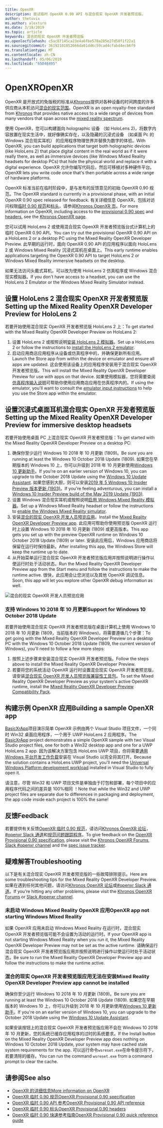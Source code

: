 ```yaml
---
title: OpenXR
description: 尝试临时 OpenXR 0.90 API 与混合现实 OpenXR 开发者预览版。
author: thetuvix
ms.author: alexturn
ms.date: 3/18/2019
ms.topic: article
keywords: 混合的现实 OpenXR 开发者预览版
ms.openlocfilehash: c5ac87145ca23e4a6fbe578a285e27d50f1f22a1
ms.sourcegitcommit: 36192101052666da01dd6c59cad4cfabd4ecb6f9
ms.translationtype: MT
ms.contentlocale: zh-CN
ms.lasthandoff: 05/06/2019
ms.locfileid: "65048495"
---
```

# <a name="openxr"></a><span data-ttu-id="bc62f-104">OpenXR</span><span class="sxs-lookup"><span data-stu-id="bc62f-104">OpenXR</span></span>

<span data-ttu-id="bc62f-105">OpenXR 是开放式的免版税的标准从[Khronos](https://www.khronos.org/)提供对各种设备的时间跨度的许多供应商从本机访问[混合的现实范围](mixed-reality.md)。</span><span class="sxs-lookup"><span data-stu-id="bc62f-105">OpenXR is an open royalty-free standard from [Khronos](https://www.khronos.org/) that provides native access to a wide range of devices from many vendors that span across the [mixed reality spectrum](mixed-reality.md).</span></span>

<span data-ttu-id="bc62f-106">使用 OpenXR，您可以构建面向 holographic 设备 （如 HoloLens 2)，将数字内容放置在现实生活中，就好像确实存在，以及隐藏的沉浸式设备 （如桌面 Pc 的 Windows 混合现实耳机） 的应用程序物理世界并替换为数字的体验。</span><span class="sxs-lookup"><span data-stu-id="bc62f-106">With OpenXR, you can build applications that target both holographic devices (like HoloLens 2) that place digital content in the real world as if it were really there, as well as immersive devices (like Windows Mixed Reality headsets for desktop PCs) that hide the physical world and replace it with a digital experience.</span></span>  <span data-ttu-id="bc62f-107">OpenXR 允许你编写代码后，然后可移植对多种硬件平台。</span><span class="sxs-lookup"><span data-stu-id="bc62f-107">OpenXR lets you write code once that's then portable across a wide range of hardware platforms.</span></span>

<span data-ttu-id="bc62f-108">OpenXR 标准当前在临时阶段中，是与发布的反馈意见的初始 OpenXR 0.90 规范。</span><span class="sxs-lookup"><span data-stu-id="bc62f-108">The OpenXR standard is currently in a provisional phase, with an initial OpenXR 0.90 spec released for feedback.</span></span>  <span data-ttu-id="bc62f-109">有关详细信息 OpenXR，包括对访问权限[临时 0.90 规范](https://www.khronos.org/registry/OpenXR/specs/0.90/html/xrspec.html)和[标头](https://github.com/KhronosGroup/OpenXR-Docs/tree/master/include/openxr)，请参阅[Khronos OpenXR 页](https://www.khronos.org/openxr/)。</span><span class="sxs-lookup"><span data-stu-id="bc62f-109">For more information on OpenXR, including access to the [provisional 0.90 spec](https://www.khronos.org/registry/OpenXR/specs/0.90/html/xrspec.html) and [headers](https://github.com/KhronosGroup/OpenXR-Docs/tree/master/include/openxr), see the [Khronos OpenXR page](https://www.khronos.org/openxr/).</span></span> 

<span data-ttu-id="bc62f-110">您可以试用 HoloLens 2 或使用混合现实 OpenXR 开发者预览版台式计算机上的临时 OpenXR 0.90 API。</span><span class="sxs-lookup"><span data-stu-id="bc62f-110">You can try out the provisional OpenXR 0.90 API on a HoloLens 2 or a desktop PC using the Mixed Reality OpenXR Developer Preview.</span></span>  <span data-ttu-id="bc62f-111">此早期的运行时，面向 OpenXR 0.90 API 的应用程序以面向 HoloLens 2 或 Windows Mixed Reality 沉浸式耳机在桌面上。</span><span class="sxs-lookup"><span data-stu-id="bc62f-111">This early runtime enables applications targeting the OpenXR 0.90 API to target HoloLens 2 or Windows Mixed Reality immersive headsets on the desktop.</span></span>

<span data-ttu-id="bc62f-112">如果无法访问头戴式耳机，可以改为使用 HoloLens 2 仿真程序或 Windows 混合现实模拟器。</span><span class="sxs-lookup"><span data-stu-id="bc62f-112">If you don't have access to a headset, you can use the HoloLens 2 Emulator or the Windows Mixed Reality Simulator instead.</span></span>

## <a name="setting-up-the-mixed-reality-openxr-developer-preview-for-hololens-2"></a><span data-ttu-id="bc62f-113">设置 HoloLens 2 混合现实 OpenXR 开发者预览版</span><span class="sxs-lookup"><span data-stu-id="bc62f-113">Setting up the Mixed Reality OpenXR Developer Preview for HoloLens 2</span></span>

<span data-ttu-id="bc62f-114">若要开始使用混合现实 OpenXR 开发者预览版 HoloLens 2 上：</span><span class="sxs-lookup"><span data-stu-id="bc62f-114">To get started with the Mixed Reality OpenXR Developer Preview on HoloLens 2:</span></span>

1. <span data-ttu-id="bc62f-115">设置 HoloLens 2 或按照说明[安装 HoloLens 2 模拟器](using-the-hololens-emulator.md)。</span><span class="sxs-lookup"><span data-stu-id="bc62f-115">Set up a HoloLens 2 or follow the instructions to [install the HoloLens 2 emulator](using-the-hololens-emulator.md).</span></span>
1. <span data-ttu-id="bc62f-116">启动应用商店应用程序从设备或仿真程序中的，并确保更新所有应用。</span><span class="sxs-lookup"><span data-stu-id="bc62f-116">Launch the Store app from within the device or emulator and ensure all apps are updated.</span></span>  <span data-ttu-id="bc62f-117">这会使用该设备上的应用程序安装用于混合现实 OpenXR 开发者预览版。</span><span class="sxs-lookup"><span data-stu-id="bc62f-117">This will install the Mixed Reality OpenXR Developer Preview for use with apps on that device.</span></span>  <span data-ttu-id="bc62f-118">如果使用模拟器，您将需要查阅[仿真程序输入说明](using-the-hololens-emulator.md#basic-emulator-input)可帮助你使用应用商店应用在仿真程序内的。</span><span class="sxs-lookup"><span data-stu-id="bc62f-118">If using the emulator, you'll want to consult the [emulator input instructions](using-the-hololens-emulator.md#basic-emulator-input) to help you use the Store app within the emulator.</span></span>

## <a name="setting-up-the-mixed-reality-openxr-developer-preview-for-immersive-desktop-headsets"></a><span data-ttu-id="bc62f-119">设置沉浸式桌面耳机混合现实 OpenXR 开发者预览版</span><span class="sxs-lookup"><span data-stu-id="bc62f-119">Setting up the Mixed Reality OpenXR Developer Preview for immersive desktop headsets</span></span>

<span data-ttu-id="bc62f-120">若要开始使用桌面 PC 上混合现实 OpenXR 开发者预览版：</span><span class="sxs-lookup"><span data-stu-id="bc62f-120">To get started with the Mixed Reality OpenXR Developer Preview on a desktop PC:</span></span>

1. <span data-ttu-id="bc62f-121">确保你至少运行 Windows 10 2018 年 10 月更新 (1809)。</span><span class="sxs-lookup"><span data-stu-id="bc62f-121">Be sure you are running at least the Windows 10 October 2018 Update (1809).</span></span>  <span data-ttu-id="bc62f-122">如果您在早期版本的 Windows 10 上，你可以升级到 2018 年 10 月更新使用[Windows 10 更新助手](https://www.microsoft.com/en-us/software-download/windows10)。</span><span class="sxs-lookup"><span data-stu-id="bc62f-122">If you're on an earlier version of Windows 10, you can upgrade to the October 2018 Update using the [Windows 10 Update Assistant](https://www.microsoft.com/en-us/software-download/windows10).</span></span>  <span data-ttu-id="bc62f-123">如果您感到大胆，则可以安装[2019 年 5 Windows 10 Insider Preview 版本更新 (1903)](https://insider.windows.com)。</span><span class="sxs-lookup"><span data-stu-id="bc62f-123">If you're feeling adventurous, you can install a [Windows 10 Insider Preview build of the May 2019 Update (1903)](https://insider.windows.com).</span></span>
1. <span data-ttu-id="bc62f-124">设置 Windows 混合现实耳机或按照说明[启用 Windows Mixed Reality 模拟器](using-the-windows-mixed-reality-simulator.md)。</span><span class="sxs-lookup"><span data-stu-id="bc62f-124">Set up a Windows Mixed Reality headset or follow the instructions to [enable the Windows Mixed Reality simulator](using-the-windows-mixed-reality-simulator.md).</span></span>
1. <span data-ttu-id="bc62f-125">安装[混合的现实 OpenXR 开发人员预览应用](https://www.microsoft.com/store/productId/9n5cvvl23qbt)。</span><span class="sxs-lookup"><span data-stu-id="bc62f-125">Install the [Mixed Reality OpenXR Developer Preview app](https://www.microsoft.com/store/productId/9n5cvvl23qbt).</span></span>  <span data-ttu-id="bc62f-126">此应用可帮助你使用预览版 OpenXR 运行时上设置 Windows 10 2018 年 10 月更新 (1809) 或更高版本。</span><span class="sxs-lookup"><span data-stu-id="bc62f-126">This app gets you set up with the preview OpenXR runtime on Windows 10 October 2018 Update (1809) or later.</span></span>  <span data-ttu-id="bc62f-127">安装此应用后，Windows 应用商店将保留在运行时保持最新。</span><span class="sxs-lookup"><span data-stu-id="bc62f-127">After installing this app, the Windows Store will keep the runtime up to date.</span></span>
1. <span data-ttu-id="bc62f-128">从开始菜单运行混合现实 OpenXR 开发者预览版应用并按照说明进行操作以使运行时处于活动状态。</span><span class="sxs-lookup"><span data-stu-id="bc62f-128">Run the Mixed Reality OpenXR Developer Preview app from the Start menu and follow the instructions to make the runtime active.</span></span>  <span data-ttu-id="bc62f-129">很快，此应用会让您浏览以及其他 OpenXR 调试信息。</span><span class="sxs-lookup"><span data-stu-id="bc62f-129">Soon, this app will let you explore other OpenXR debug information as well.</span></span>

![混合的现实 OpenXR 开发人员预览应用](images/mixed-reality-openxr-developer-preview.png)

### <a name="support-for-windows-10-october-2018-update"></a><span data-ttu-id="bc62f-131">支持 Windows 10 2018 年 10 月更新</span><span class="sxs-lookup"><span data-stu-id="bc62f-131">Support for Windows 10 October 2018 Update</span></span>

<span data-ttu-id="bc62f-132">若要开始使用混合现实 OpenXR 开发者预览版在桌面计算机上使用 Windows 10 2018 年 10 月更新 (1809，当前版本的 Windows)，将需要遵循几个步骤：</span><span class="sxs-lookup"><span data-stu-id="bc62f-132">To get going with the Mixed Reality OpenXR Developer Preview on a desktop PC with the Windows 10 October 2018 Update (1809, the current version of Windows), you'll need to follow a few more steps:</span></span>

1. <span data-ttu-id="bc62f-133">按照上述步骤来安装混合现实 OpenXR 开发者预览版。</span><span class="sxs-lookup"><span data-stu-id="bc62f-133">Follow the steps above to install the Mixed Reality OpenXR Developer Preview.</span></span>
1. <span data-ttu-id="bc62f-134">若要将您的系统活动 OpenXR 运行时设置混合现实 OpenXR 开发者预览版，请安装[混合现实 OpenXR 开发人员预览版兼容性工具包](https://aka.ms/openxr-compat)。</span><span class="sxs-lookup"><span data-stu-id="bc62f-134">To set the Mixed Reality OpenXR Developer Preview as your system's active OpenXR runtime, install the [Mixed Reality OpenXR Developer Preview Compatibility Pack](https://aka.ms/openxr-compat).</span></span>

## <a name="building-a-sample-openxr-app"></a><span data-ttu-id="bc62f-135">构建示例 OpenXR 应用</span><span class="sxs-lookup"><span data-stu-id="bc62f-135">Building a sample OpenXR app</span></span>

<span data-ttu-id="bc62f-136">[BasicXrApp](https://github.com/Microsoft/OpenXR-SDK-VisualStudio/tree/master/samples/BasicXrApp)项目演示简单 OpenXR 示例由两个 Visual Studio 项目文件，一个同时 Win32 桌面应用程序，一个用于 UWP HoloLens 2 应用程序。</span><span class="sxs-lookup"><span data-stu-id="bc62f-136">The [BasicXrApp](https://github.com/Microsoft/OpenXR-SDK-VisualStudio/tree/master/samples/BasicXrApp) project demonstrates a simple OpenXR sample with two Visual Studio project files, one for both a Win32 desktop app and one for a UWP HoloLens 2 app.</span></span>  <span data-ttu-id="bc62f-137">因为该解决方案包含 HoloLens UWP 项目，你将需要[通用 Windows 平台开发工作负载](install-the-tools.md#installation-checklist)安装在 Visual Studio 以完全将其打开。</span><span class="sxs-lookup"><span data-stu-id="bc62f-137">Because the solution contains a HoloLens UWP project, you'll need the [Universal Windows Platform development workload](install-the-tools.md#installation-checklist) installed in Visual Studio to fully open it.</span></span>

<span data-ttu-id="bc62f-138">请注意，尽管 Win32 和 UWP 项目文件是单独由于打包和部署，每个项目中的应用程序代码之间的差异是 100%相同 ！</span><span class="sxs-lookup"><span data-stu-id="bc62f-138">Note that while the Win32 and UWP project files are separate due to differences in packaging and deployment, the app code inside each project is 100% the same!</span></span>

## <a name="feedback"></a><span data-ttu-id="bc62f-139">反馈</span><span class="sxs-lookup"><span data-stu-id="bc62f-139">Feedback</span></span>

<span data-ttu-id="bc62f-140">若要提供有关反馈[OpenXR 临时 0.90 规范](https://www.khronos.org/registry/OpenXR/specs/0.90/html/xrspec.html)，请访问[Khronos OpenXR 论坛](https://community.khronos.org/c/openxr)， [#openxr Slack 通道](https://khr.io/slack)和[规范问题跟踪程序](https://github.com/KhronosGroup/OpenXR-Docs/issues)。</span><span class="sxs-lookup"><span data-stu-id="bc62f-140">To give feedback on the [OpenXR Provisional 0.90 specification](https://www.khronos.org/registry/OpenXR/specs/0.90/html/xrspec.html), please visit the [Khronos OpenXR Forums](https://community.khronos.org/c/openxr), [Slack #openxr channel](https://khr.io/slack) and the [spec issue tracker](https://github.com/KhronosGroup/OpenXR-Docs/issues).</span></span>

## <a name="troubleshooting"></a><span data-ttu-id="bc62f-141">疑难解答</span><span class="sxs-lookup"><span data-stu-id="bc62f-141">Troubleshooting</span></span>

<span data-ttu-id="bc62f-142">以下是有关混合现实 OpenXR 开发者预览版的一些故障排除提示。</span><span class="sxs-lookup"><span data-stu-id="bc62f-142">Here are some troubleshooting tips for the Mixed Reality OpenXR Developer Preview.</span></span>  <span data-ttu-id="bc62f-143">如果在遇到任何其他问题，请访问[Khronos OpenXR 论坛](https://community.khronos.org/c/openxr)或[#openxr Slack 通道](https://khr.io/slack)。</span><span class="sxs-lookup"><span data-stu-id="bc62f-143">If you're hitting any other problems, please visit the [Khronos OpenXR Forums](https://community.khronos.org/c/openxr) or [Slack #openxr channel](https://khr.io/slack).</span></span>

### <a name="openxr-app-not-starting-windows-mixed-reality"></a><span data-ttu-id="bc62f-144">未启动 Windows Mixed Reality OpenXR 应用</span><span class="sxs-lookup"><span data-stu-id="bc62f-144">OpenXR app not starting Windows Mixed Reality</span></span>

<span data-ttu-id="bc62f-145">如果 OpenXR 应用未启动 Windows Mixed Reality 在运行时，混合现实 OpenXR 开发者预览版可能不会设置为活动的运行时。</span><span class="sxs-lookup"><span data-stu-id="bc62f-145">If your OpenXR app is not starting Windows Mixed Reality when you run it, the Mixed Reality OpenXR Developer Preview may not be set as the active runtime.</span></span>  <span data-ttu-id="bc62f-146">请确保运行混合现实 OpenXR 开发者预览版应用并按照说明进行操作以使运行时处于活动状态。</span><span class="sxs-lookup"><span data-stu-id="bc62f-146">Be sure to run the Mixed Reality OpenXR Developer Preview app and follow the instructions to make the runtime active.</span></span>

### <a name="mixed-reality-openxr-developer-preview-app-cannot-be-installed"></a><span data-ttu-id="bc62f-147">混合的现实 OpenXR 开发者预览版应用无法在安装</span><span class="sxs-lookup"><span data-stu-id="bc62f-147">Mixed Reality OpenXR Developer Preview app cannot be installed</span></span> 

<span data-ttu-id="bc62f-148">确保你至少运行 Windows 10 2018 年 10 月更新 (1809)。</span><span class="sxs-lookup"><span data-stu-id="bc62f-148">Be sure you are running at least the Windows 10 October 2018 Update (1809).</span></span>  <span data-ttu-id="bc62f-149">如果您在早期版本的 Windows 10 上，你可以升级到 2018 年 10 月更新使用[Windows 10 更新助手](https://www.microsoft.com/en-us/software-download/windows10)。</span><span class="sxs-lookup"><span data-stu-id="bc62f-149">If you're on an earlier version of Windows 10, you can upgrade to the October 2018 Update using the [Windows 10 Update Assistant](https://www.microsoft.com/en-us/software-download/windows10).</span></span>

<span data-ttu-id="bc62f-150">如果安装按钮上的混合现实 OpenXR 开发者预览版应用不会在 Windows 10 2018 年 10 月更新，您的系统已缓存应用程序的过时的系统要求。</span><span class="sxs-lookup"><span data-stu-id="bc62f-150">If the Install button on the Mixed Reality OpenXR Developer Preview app does nothing on Windows 10 October 2018 Update, your system may have cached stale system requirements for the app.</span></span>  <span data-ttu-id="bc62f-151">可以运行命令`wsreset.exe`在命令提示符下，若要清除的缓存。</span><span class="sxs-lookup"><span data-stu-id="bc62f-151">You can run the command `wsreset.exe` from a command prompt to clear the cache.</span></span>

## <a name="see-also"></a><span data-ttu-id="bc62f-152">请参阅</span><span class="sxs-lookup"><span data-stu-id="bc62f-152">See also</span></span>

* [<span data-ttu-id="bc62f-153">OpenXR 的详细信息</span><span class="sxs-lookup"><span data-stu-id="bc62f-153">More information on OpenXR</span></span>](https://www.khronos.org/openxr/)
* [<span data-ttu-id="bc62f-154">OpenXR 临时 0.90 规范</span><span class="sxs-lookup"><span data-stu-id="bc62f-154">OpenXR Provisional 0.90 specification</span></span>](https://www.khronos.org/registry/OpenXR/specs/0.90/html/xrspec.html)
* [<span data-ttu-id="bc62f-155">OpenXR 临时 0.90 API 参考</span><span class="sxs-lookup"><span data-stu-id="bc62f-155">OpenXR Provisional 0.90 API reference</span></span>](https://www.khronos.org/registry/OpenXR/specs/0.90/man/html/)
* [<span data-ttu-id="bc62f-156">OpenXR 临时 0.90 标头</span><span class="sxs-lookup"><span data-stu-id="bc62f-156">OpenXR Provisional 0.90 headers</span></span>](https://github.com/KhronosGroup/OpenXR-Docs/tree/master/include/openxr)
* [<span data-ttu-id="bc62f-157">OpenXR 临时 0.90 快速参考指南</span><span class="sxs-lookup"><span data-stu-id="bc62f-157">OpenXR Provisional 0.90 quick reference guide</span></span>](https://www.khronos.org/registry/OpenXR/specs/0.90/refguide/OpenXR-0.90-web.pdf)
